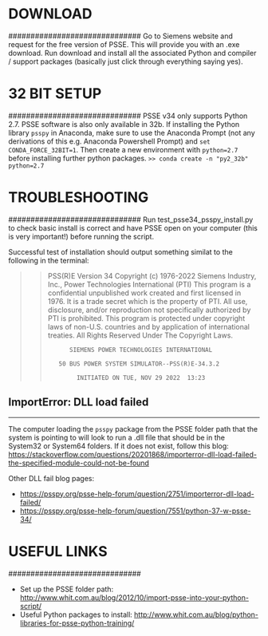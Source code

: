 # DOWNLOAD
##############################
Go to Siemens website and request for the free version of PSSE. This will provide you with an .exe download. 
Run download and install all the associated Python and compiler / support packages (basically just click through everything saying yes).


# 32 BIT SETUP
##############################
PSSE v34 only supports Python 2.7. 
PSSE software is also only available in 32b. If installing the Python library `psspy` in Anaconda, make sure to use the Anaconda Prompt (not any derivations of this e.g. Anaconda Powershell Prompt) and `set CONDA_FORCE_32BIT=1`. Then create a new environment with `python=2.7` before installing further python packages.
`>> conda create -n "py2_32b" python=2.7`


# TROUBLESHOOTING
##############################
Run test_psse34_psspy_install.py to check basic install is correct and have PSSE open on your computer (this is very important!) before running the script.

Successful test of installation should output something similat to the following in the terminal:
>> PSS(R)E Version 34
>> Copyright (c) 1976-2022
>> Siemens Industry, Inc.,
>> Power Technologies International                            (PTI)
>> This program is a confidential  unpublished  work  created  and  first
>> licensed in 1976.  It is a trade secret which is the property of  PTI.
>> All use,  disclosure,  and/or reproduction not specifically authorized
>> by  PTI  is prohibited.   This  program is protected  under  copyright
>> laws  of  non-U.S.  countries  and  by  application  of  international
>> treaties.  All  Rights  Reserved  Under  The  Copyright  Laws.
>>
>>
>>           SIEMENS POWER TECHNOLOGIES INTERNATIONAL
>>
>>        50 BUS POWER SYSTEM SIMULATOR--PSS(R)E-34.3.2
>>
>>             INITIATED ON TUE, NOV 29 2022  13:23

## ImportError: DLL load failed
-------------------------------
The computer loading the `psspy` package from the PSSE folder path that the system is pointing to will look to run a .dll file that should be in the System32 or System64 folders. If it does not exist, follow this blog: https://stackoverflow.com/questions/20201868/importerror-dll-load-failed-the-specified-module-could-not-be-found

Other DLL fail blog pages:
- https://psspy.org/psse-help-forum/question/2751/importerror-dll-load-failed/
- https://psspy.org/psse-help-forum/question/7551/python-37-w-psse-34/


# USEFUL LINKS
##############################
- Set up the PSSE folder path: http://www.whit.com.au/blog/2012/10/import-psse-into-your-python-script/
- Useful Python packages to install: http://www.whit.com.au/blog/python-libraries-for-psse-python-training/
